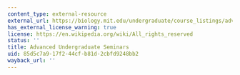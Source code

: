 ```yaml
---
content_type: external-resource
external_url: https://biology.mit.edu/undergraduate/course_listings/advanced_undergraduate_seminars
has_external_license_warning: true
license: https://en.wikipedia.org/wiki/All_rights_reserved
status: ''
title: Advanced Undergraduate Seminars
uid: 85d5c7a9-17f2-44cf-b81d-2cbfd9248bb2
wayback_url: ''
---
```

